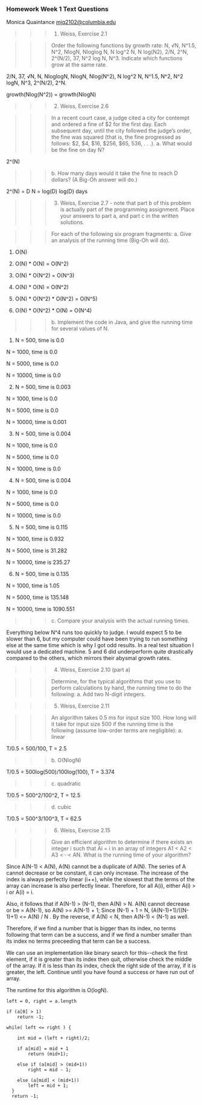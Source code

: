 
### Homework Week 1 Text Questions
Monica Quaintance
mjq2102@columbia.edu



>>>1. Weiss, Exercise 2.1

>>>Order the following functions by growth rate: N, √N, N^1.5, N^2, NlogN,
>>> Nloglog N, N log^2 N, N log(N2), 2/N, 2^N, 2^(N/2), 37, N^2 log N, N^3.
>>> Indicate which functions grow at the same rate.

2/N, 37, √N, N, NloglogN, NlogN, Nlog(N^2), N log^2 N, N^1.5, N^2, N^2 logN,
N^3, 2^(N/2), 2^N.

growth(Nlog(N^2)) = growth(NlogN)


>>>2. Weiss, Exercise 2.6

>>>In a recent court case, a judge cited a city for contempt and ordered a
>>> fine of $2 for the first day. Each subsequent day, until the city 
>>>followed the judge’s order, the fine was squared (that is, the fine 
>>>progressed as follows: $2, $4, $16, $256, $65, 536, . . .).
>>>a. What would be the fine on day N?

2^(N)

>>>b. How many days would it take the fine to reach D dollars? 
>>>(A Big-Oh answer will do.)

2^(N) = D
N = log(D)
log(D) days


>>>3. Weiss, Exercise 2.7 - note that part b of this problem is actually 
>>>part of the programming assignment. Place your answers to part a, 
>>>and part c in the written solutions.

>>> For each of the following six program fragments:
>>> a. Give an analysis of the running time (Big-Oh will do).

1. O(N)

2. O(N) * O(N) = O(N^2)

3. O(N) * O(N^2) = O(N^3)

4. O(N) * O(N) = O(N^2)

5. O(N) * O(N^2) * O(N^2) = O(N^5)

6. O(N) * O(N^2) * O(N) = O(N^4)


>>> b. Implement the code in Java, and give the running time for several 
>>> values of N. 

1. N = 500, time is 0.0

  N = 1000, time is 0.0

  N = 5000, time is 0.0

  N = 10000, time is 0.0


2. N = 500, time is 0.003

  N = 1000, time is 0.0

  N = 5000, time is 0.0

  N = 10000, time is 0.001

3. N = 500, time is 0.004

  N = 1000, time is 0.0

  N = 5000, time is 0.0

  N = 10000, time is 0.0

4. N = 500, time is 0.004

  N = 1000, time is 0.0

  N = 5000, time is 0.0

  N = 10000, time is 0.0

5. N = 500, time is 0.115

  N = 1000, time is 0.932

  N = 5000, time is 31.282

  N = 10000, time is 235.27

6. N = 500, time is 0.135

  N = 1000, time is 1.05

  N = 5000, time is 135.148

  N = 10000, time is 1090.551


>>>c. Compare your analysis with the actual running times.

Everything below N^4 runs too quickly to judge. I would expect 5 to be slower 
than 6, but my computer could have been trying to run something else at 
the same time which is why I got odd results. In a real test situation 
I would use a dedicated machine. 5 and 6 did underperform quite 
drastically compared to the others, which mirrors their abysmal growth
rates.


>>>4. Weiss, Exercise 2.10 (part a)

>>> Determine, for the typical algorithms that you use to perform calculations
>>> by hand, the running time to do the following:
>>> a. Add two N-digit integers.




>>>5. Weiss, Exercise 2.11

>>> An algorithm takes 0.5 ms for input size 100. How long will it take 
>>> for input size 500 if the running time is the following (assume low-order
>>> terms are negligible): 
>>> a. linear

T/0.5 = 500/100, T = 2.5

>>> b. O(NlogN)

T/0.5 = 500log(500)/100log(100), T = 3.374

>>> c. quadratic 

T/0.5 = 500^2/100^2, T = 12.5

>>> d. cubic

T/0.5 = 500^3/100^3, T = 62.5


>>>6. Weiss, Exercise 2.15 

>>> Give an efficient algorithm to determine if there exists an integer
>>> i such that Ai = i in an array of integers A1 < A2 < A3 <···< AN.
>>> What is the running time of your algorithm?

Since A(N-1) < A(N), A(N) cannot be a duplicate of A(N). The series of A cannot decrease or be constant, it can only increase. The increase of the index is always perfectly linear (i++), while the slowest that the terms of the array can increase is also perfectly linear. Therefore, for all A(i), either A(i) > i or A(i) = i. 

Also, it follows that if A(N-1) > (N-1), then A(N) > N. A(N) cannot decrease or be = A(N-1), so A(N) >= A(N-1) + 1; Since (N-1) + 1 = N, (A(N-1)+1)/((N-1)+1) <= A(N) / N . By the reverse, if A(N) < N, then A(N-1) < (N-1) as well.

Therefore, if we find a number that is bigger than its index, no terms following that term can be a success, and if we find a number smaller than its index no terms preceeding that term can be a success.

We can use an implementation like binary search for this--check the first element, if it is greater than its index then quit, otherwise check the middle of the array. If it is less than its index, check the right side of the array, if it is greater, the left. Continue until you have found a success or have run out of array.

The runtime for this algorithm is O(logN).

    left = 0, right = a.length

    if (a[0] > 1)
        return -1;

    while( left <= right ) {

        int mid = (left + right)/2;

        if a[mid] = mid + 1
            return (mid+1);

        else if (a[mid] > (mid+1))
            right = mid - 1;

        else (a[mid] < (mid+1))
            left = mid + 1;
      }
      return -1;

